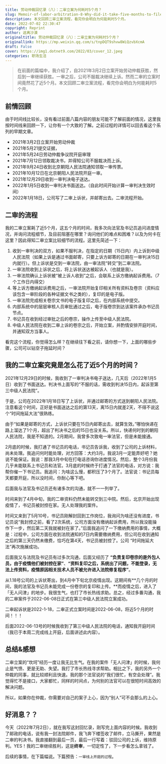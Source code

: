 ```yaml
---
title: 劳动仲裁回忆录（八）：二审立案为何耗时5个月？
slug: Memoir-of-labor-arbitration-8-Why-did-it-take-five-months-to-file-a-case-in-the-second-instance
description: 本文回顾二审立案流程，看完你会明白为何能耗时5个月。
date: 2022-07-02 22:30:47
copyright: Reprint
author: 逃离沙漠
originaltitle: 劳动仲裁回忆录（八）：二审立案为何耗时5个月？
originallink: https://mp.weixin.qq.com/s/tnpDQT9shvw8WiQzvbXcmA
draft: False
cover: https://img1.dotnet9.com/2022/03/cover_12.jpeg
categories: 职场生活
---
```


>在前面的篇幅中，我介绍了，自2021年3月2日立案开始劳动仲裁获胜，然后到一审继续获胜。一审之后，公司不服裁决继续上诉。然而二审的立案时间竟然花了近5个月。本文回顾二审立案流程，看完你会明白为何能耗时5个月。

## 前情回顾

由于时间线比较长，没有看过前面八篇内容的朋友可能不了解前面的情况，这里我按时间线来回顾一下，让你有一个大致的了解。之前过程的详情可以回去看这个系列的早期文章。

- 2021年3月2日立案开始劳动仲裁
- 2021年5月21提交证据，
- 2021年5月24日劳动仲裁争议院开庭审理
- 2021年7月12日领取裁决书，并得知公司不服裁决而上诉。
- 2021年9月24日收到北京朝阳人民法院通知领取一审传票。
- 2021年10月12日在北京朝阳人民法院开庭一审。
- 2021年12月29日收到一审判决电子送达。
- 2022年1月5日收到一审判决书面送达。（自此时间开始计算一审判决生效时间）
- 2022年1月18日，公司写了二审上诉状，并邮寄出去。二审流程开始。

## 二审的流程

我的二审立案耗了近5个月，这五个月的时间，我多次向法官及书记员追问进度情况，并询问流程细节，及目前阻塞在哪里？询问他们的难点和困难？以及为何卡在这里？因此得知二审立案比较细节的流程。这里先简述一下：

1. 收到一审判决的双方，如果不服判决，在指定的日期（15日内）内上诉到中级人民法院（如果上诉是通过书面邮寄，只要上诉方邮寄的日期在一审判决15日内就行）。但上诉状是交到一审法院，由一审法院“转交”到二审法院。
2. 一审法院收到上诉状之后，将上诉状送达被起诉人（也就是我）。
3. 一审法院确认上诉状被“被上诉人收到”之后，会联系上诉方缴纳起诉费用。（7个工作日内得交）
4. 等上诉方缴纳起诉费用之后，一审法院开始复印相关所有资料及卷宗（资料应该包含一审阶段的各种证据文书之类的），复印的是电子版。
5. 一审法院完成相关卷宗文书的电子版复印之后，在内部系统中提交。
6. 内部系统中的层层审核人员审批通过之后，电子版卷宗到达该案件承办书记员节点。
7. 书记员在收到经过审批之后的卷宗，操作上传至中级人民法院。
8. 中级人民法院在收到二审上诉的卷宗之后，开始立案，并酌情安排开庭时间，并通知双方当事人。

看完这个流程，你觉得怎么样？在继续往下看之前，请你想一下，上面的哪些步骤，公司可以钻空子拖延时间？

## 我的二审立案究竟是怎么花了近5个月的时间？

2021年12月29日的时候，我收到了一审判决书电子送达，几天后（2022年1月5日）收到了书面送达。判决书上面写的“不服的话，需收到判决15日内，起诉至第三中级人民法院”。

于是，公司在2022年1月18日写了上诉状，并通过邮寄的方式送到朝阳人民法院。注意看这个时间，正好是书面送达之后的第13天，离15日内就差2天，不得不说这个“时间拖延大法”很熟练。

由于“如果是邮寄的方式，上诉状只要在15日内邮寄出去，就算生效。”哪怕快递在路上溜达了1个月，超出了判决书之后的15日也没关系。所以，快递何时到的朝阳人民法院，我是不知道的。2月期间，我曾多次致电一审法官，但是未能接通。

2月底的时候，我打通了书记员的电话，书记员告诉我，收到了公司的上诉材料，尚未处理。我追问何时能处理，对方回答：大约3月。我说3月一定能弄好吧？她说不能保证。我说：那我3月中旬在打电话咨询你进度情况。然后，整个3月份我几乎未能联系上书记员和法官。3月底的时候终于打通了法官的电话，对方说：我帮你催一下书记员。我追问：为啥这么慢，都积压了3个月了。法官说：书记员每天都要开庭，所以没时间，你耐心等下吧。

后面我与法官及书记员还有诸多次的沟通，就不一一列举了。

时间来到了4月中旬，我的二审资料仍然未能转交到三中院。然后，北京开始出现疫情了，书记员被封控在家。无人处理我的案件。

时间又来到了5月10号，书记员刚解封回到工作岗位，我询问为啥还没有进度，书记员说“我封控之前，看了2次系统，公司方面没有缴纳起诉费用，所以我没能操作下一步，然后第二天我就被封在家了。”后面我追问了一下缴纳费用的事情，大概是：过程中，公司方面在收到法院通知的7日内需要缴纳费用，但公司在收到通知之后的第三天仍然未缴费，恰巧在第4天，书记员被封控了。公司 “时间拖延大法”再次施展成功。

后面我又与法院及书记员有过多次沟通，后面又经历了 **“负责复印卷宗的是外包人员，由于疫情他们被封控在家”**、**“资料复印之后，系统出了问题，不能登录，无法上传资料，疫情原因相关技术人员不被允许进入法院修复程序”**。

从1.18号公司的上诉状寄出，到4月中下旬北京疫情出现。这期间有**几个月的时间，我的法官及书记员未能完成一份卷宗的复印和上传。**而疫情之后，进入了「无人问津」的地步。我很生气，也打了市长热线求助。总之，经过多番沟通，我的二审案件于2022-06-08日正式在第三中级人民法院立案成功。

二审起诉状是2022-1-18，二审正式立案时间是2022-06-08，将近5个月的时间！！！

后面2022-06-13号的时候我收到了第三中级人民法院的电话，通知我开庭时间（我已于本周二完成线上开庭，后面讲述此内容）。

## 总结&感想

二审立案的“坎坷”经历一度让我无比生气。在我的案件「无人问津」的时候，我何止是气愤、更是无助、失望。我打了市长热线寻求帮助。相比之下，我的另外一个仲裁的同事，就比较顺利且快速。我的那个法官说的“我们很忙，有空会处理”。我觉得忙不是接口，大家都忙，同样的时间点，为何别的法官可以在很短时间高效的解决问题。

所以，如果你在仲裁，你需要对自己的案子上心，因为“别人”可不会那么的上心。

## 好消息？？

今天（2022年7月2日），就在我写这封回忆录，刚写完上面内容的时候。我收到了邮政的电话，说有我一封法院邮件，我飞奔下楼签收了邮件，立马撕开，果然是二审的判决书。我直接翻到最后一页，最后一行写着：驳回公司的上诉，维持原判。YES！我的二审继续胜利，这是**终审**，一切定性了，下一步看怎么拿钱了。

后续的事情，在下篇幅说。下篇预告：`一审线上开庭的过程`。